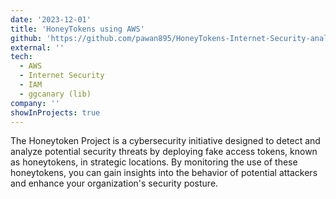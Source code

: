 ```yaml
---
date: '2023-12-01'
title: 'HoneyTokens using AWS'
github: 'https://github.com/pawan895/HoneyTokens-Internet-Security-analysis'
external: ''
tech:
  - AWS
  - Internet Security
  - IAM
  - ggcanary (lib)
company: ''
showInProjects: true
---
```


The Honeytoken Project is a cybersecurity initiative designed to detect and analyze potential security threats by deploying fake access tokens, known as honeytokens, in strategic locations. By monitoring the use of these honeytokens, you can gain insights into the behavior of potential attackers and enhance your organization's security posture.
